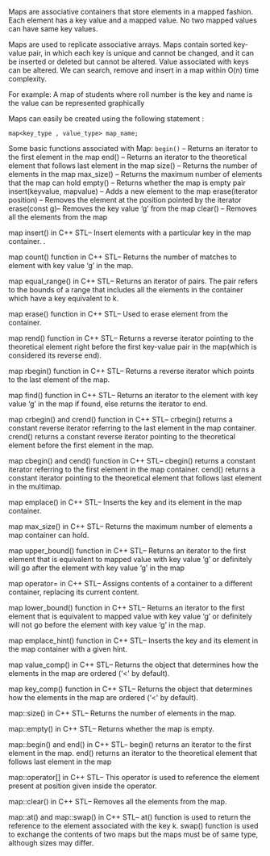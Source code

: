 Maps are associative containers that store elements in a mapped fashion. Each element has a key value and a mapped value. No two mapped values can have same key values.

Maps are used to replicate associative arrays. Maps contain sorted key-value pair, in which each key is unique and cannot be changed, and it can be inserted or deleted but cannot be altered. Value associated with keys can be altered. We can search, remove and insert in a map within O(n) time complexity.

For example: A map of students where roll number is the key and name is the value can be represented graphically

Maps can easily be created using the following statement :

```map<key_type , value_type> map_name;```

 
Some basic functions associated with Map:
```begin()``` – Returns an iterator to the first element in the map
end() – Returns an iterator to the theoretical element that follows last element in the map
size() – Returns the number of elements in the map
max_size() – Returns the maximum number of elements that the map can hold
empty() – Returns whether the map is empty
pair insert(keyvalue, mapvalue) – Adds a new element to the map
erase(iterator position) – Removes the element at the position pointed by the iterator
erase(const g)– Removes the key value ‘g’ from the map
clear() – Removes all the elements from the map


map insert() in C++ STL– Insert elements with a particular key in the map container. .

map count() function in C++ STL– Returns the number of matches to element with key value ‘g’ in the map.

map equal_range() in C++ STL– Returns an iterator of pairs. The pair refers to the bounds of a range that includes all the elements in the container which have a key equivalent to k.


map erase() function in C++ STL– Used to erase element from the container.

map rend() function in C++ STL– Returns a reverse iterator pointing to the theoretical element right before the first key-value pair in the map(which is considered its reverse end).

map rbegin() function in C++ STL– Returns a reverse iterator which points to the last element of the map.

map find() function in C++ STL– Returns an iterator to the element with key value ‘g’ in the map if found, else returns the iterator to end.

map crbegin() and crend() function in C++ STL– crbegin() returns a constant reverse iterator referring to the last element in the map container. crend() returns a constant reverse iterator pointing to the theoretical element before the first element in the map.

map cbegin() and cend() function in C++ STL– cbegin() returns a constant iterator referring to the first element in the map container. cend() returns a constant iterator pointing to the theoretical element that follows last element in the multimap.

map emplace() in C++ STL– Inserts the key and its element in the map container.

map max_size() in C++ STL– Returns the maximum number of elements a map container can hold.

map upper_bound() function in C++ STL– Returns an iterator to the first element that is equivalent to mapped value with key value ‘g’ or definitely will go after the element with key value ‘g’ in the map

map operator= in C++ STL– Assigns contents of a container to a different container, replacing its current content.

map lower_bound() function in C++ STL– Returns an iterator to the first element that is equivalent to mapped value with key value ‘g’ or definitely will not go before the element with key value ‘g’ in the map.

map emplace_hint() function in C++ STL– Inserts the key and its element in the map container with a given hint.

map value_comp() in C++ STL– Returns the object that determines how the elements in the map are ordered (‘<' by default).

map key_comp() function in C++ STL– Returns the object that determines how the elements in the map are ordered (‘<' by default).

map::size() in C++ STL– Returns the number of elements in the map.

map::empty() in C++ STL– Returns whether the map is empty.

map::begin() and end() in C++ STL– begin() returns an iterator to the first element in the map. end() returns an iterator to the theoretical element that follows last element in the map

map::operator[] in C++ STL– This operator is used to reference the element present at position given inside the operator.

map::clear() in C++ STL– Removes all the elements from the map.

map::at() and map::swap() in C++ STL– at() function is used to return the reference to the element associated with the key k. swap() function is used to exchange the contents of two maps but the maps must be of same type, although sizes may differ.





